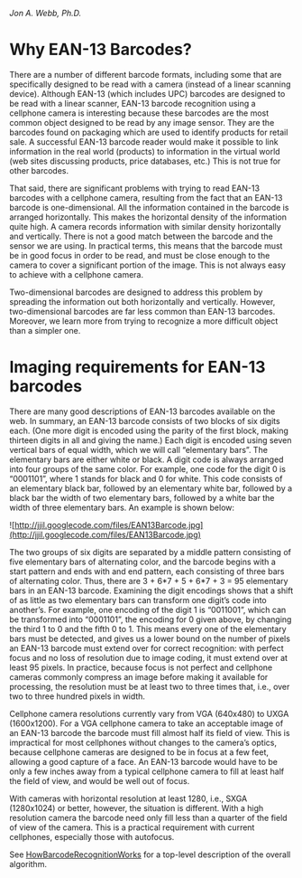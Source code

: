 _Jon A. Webb, Ph.D._

# Why EAN-13 Barcodes? #

There are a number of different barcode formats, including some that are specifically designed to be read with a camera (instead of a linear scanning device). Although EAN-13 (which includes UPC) barcodes are designed to be read with a linear scanner, EAN-13 barcode recognition using a cellphone camera is interesting because these barcodes are the most common object designed to be read by any image sensor. They are the barcodes found on packaging which are used to identify products for retail sale. A successful EAN-13 barcode reader would make it possible to link information in the real world (products) to information in the virtual world (web sites discussing products, price databases, etc.) This is not true for other barcodes.

That said, there are significant problems with trying to read EAN-13 barcodes with a cellphone camera, resulting from the fact that an EAN-13 barcode is one-dimensional. All the information contained in the barcode is arranged horizontally. This makes the horizontal density of the information quite high. A camera records information with similar density horizontally and vertically. There is not a good match between the barcode and the sensor we are using. In practical terms, this means that the barcode must be in good focus in order to be read, and must be close enough to the camera to cover a significant portion of the image. This is not always easy to achieve with a cellphone camera.

Two-dimensional barcodes are designed to address this problem by spreading the information out both horizontally and vertically. However, two-dimensional barcodes are far less common than EAN-13 barcodes. Moreover, we learn more from trying to recognize a more difficult object than a simpler one.

# Imaging requirements for EAN-13 barcodes #

There are many good descriptions of EAN-13 barcodes available on the web. In summary, an EAN-13 barcode consists of two blocks of six digits each. (One more digit is encoded using the parity of the first block, making thirteen digits in all and giving the name.) Each digit is encoded using seven vertical bars of equal width, which we will call “elementary bars”. The elementary bars are either white or black. A digit code is always arranged into four groups of the same color. For example, one code for the digit 0 is “0001101”, where 1 stands for black and 0 for white. This code consists of an elementary black bar, followed by an elementary white bar, followed by a black bar the width of two elementary bars, followed by a white bar the width of three elementary bars. An example is shown below:

![http://jjil.googlecode.com/files/EAN13Barcode.jpg](http://jjil.googlecode.com/files/EAN13Barcode.jpg)

The two groups of six digits are separated by a middle pattern consisting of five elementary bars of alternating color, and the barcode begins with a start pattern and ends with and end pattern, each consisting of three bars of alternating color. Thus, there are 3 + 6\*7 + 5 + 6\*7 + 3 = 95 elementary bars in an EAN-13 barcode. Examining the digit encodings shows that a shift of as little as two elementary bars can transform one digit’s code into another’s. For example, one encoding of the digit 1 is “0011001”, which can be transformed into “0001101”, the encoding for 0 given above, by changing the third 1 to 0 and the fifth 0 to 1. This means every one of the elementary bars must be detected, and gives us a lower bound on the number of pixels an EAN-13 barcode must extend over for correct recognition: with perfect focus and no loss of resolution due to image coding, it must extend over at least 95 pixels. In practice, because focus is not perfect and cellphone cameras commonly compress an image before making it available for processing, the resolution must be at least two to three times that, i.e., over two to three hundred pixels in width.

Cellphone camera resolutions currently vary from VGA (640x480) to UXGA (1600x1200). For a VGA cellphone camera to take an acceptable image of an EAN-13 barcode the barcode must fill almost half its field of view. This is impractical for most cellphones without changes to the camera’s optics, because cellphone cameras are designed to be in focus at a few feet, allowing a good capture of a face. An EAN-13 barcode would have to be only a few inches away from a typical cellphone camera to fill at least half the field of view, and would be well out of focus.

With cameras with horizontal resolution at least 1280, i.e., SXGA (1280x1024) or better, however, the situation is different. With a high resolution camera the barcode need only fill less than a quarter of the field of view of the camera. This is a practical requirement with current cellphones, especially those with autofocus.

See [HowBarcodeRecognitionWorks](HowBarcodeRecognitionWorks.md) for a top-level description of the overall algorithm.